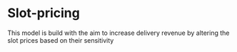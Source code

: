 # Slot-pricing
This model is build with the aim to increase delivery revenue by altering the slot prices based on their sensitivity
